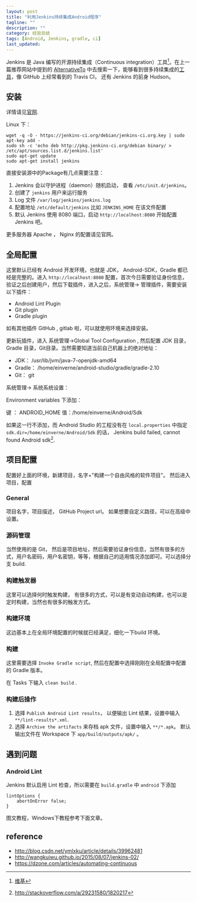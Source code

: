 ```yaml
---
layout: post
title: "利用Jenkins持续集成Android程序"
tagline: ""
description: ""
category: 经验总结
tags: [Android, Jenkins, gradle, ci]
last_updated: 
---
```


Jenkins 是 Java 编写的开源持续集成（Continuous integration）工具[^Jenkins]。在上一篇推荐网站中提到的 [AlternativeTo](/post/2016/04/alternativeto.html) 中去搜索一下，能够看到很多持续集成的[工具](http://alternativeto.net/software/jenkins/)，像 GitHub 上经常看到的 Travis CI， 还有 Jenkins 的前身 Hudson。

## 安装

详情请见[官网](https://wiki.jenkins-ci.org/display/JENKINS/Installing+Jenkins).

Linux 下：

    wget -q -O - https://jenkins-ci.org/debian/jenkins-ci.org.key | sudo apt-key add -
    sudo sh -c 'echo deb http://pkg.jenkins-ci.org/debian binary/ > /etc/apt/sources.list.d/jenkins.list'
    sudo apt-get update
    sudo apt-get install jenkins

直接安装源中的Package有几点需要注意：

1. Jenkins 会以守护进程（daemon）随机启动， 查看 `/etc/init.d/jenkins`。
2. 创建了 `jenkins` 用户来运行服务
3. Log 文件 `/var/log/jenkins/jenkins.log`
4. 配置地址 `/etc/default/jenkins` 比如 `JENKINS_HOME` 在该文件配置
5. 默认 Jenkins 使用 8080 端口，启动 `http://localhost:8080` 开始配置 Jenkins 吧。

更多服务器 Apache ， Nginx 的配置请见官网。

## 全局配置

这里默认已经有 Android 开发环境，也就是 JDK， Android-SDK，Gradle 都已经是完整的。进入 `http://localhost:8080` 配置，首次今日需要验证身份信息，验证之后创建用户，然后下载插件，进入之后，系统管理-> 管理插件，需要安装以下插件：

- Android Lint Plugin
- Git plugin
- Gradle plugin

如有其他插件 GitHub , gitlab 啦，可以就使用环境来选择安装。

更新玩插件，进入 系统管理->Global Tool Configuration , 然后配置 JDK 目录， Gradle 目录，Git目录。当然需要知道当前自己机器上的绝对地址：

- JDK： /usr/lib/jvm/java-7-openjdk-amd64
- Gradle： /home/einverne/android-studio/gradle/gradle-2.10
- Git： git

系统管理-> 系统系统设置：

Environment variables 下添加：

键 ： ANDROID_HOME    值：/home/einverne/Android/Sdk

如果这一行不添加，而 Android Studio 的工程没有在 `local.properties` 中指定 `sdk.dir=/home/einverne/Android/Sdk` 的话， Jenkins build failed, cannot found Android sdk[^1].

## 项目配置

配置好上面的环境，新建项目，名字+"构建一个自由风格的软件项目"。 然后进入项目，配置

### General

项目名字，项目描述， GitHub Project url。 如果想要自定义路径，可以在高级中设置。

### 源码管理

当然使用的是 Git， 然后是项目地址，然后需要验证身份信息，当然有很多的方式，用户名密码，用户名密钥，等等，根据自己的适用情况添加即可。可以选择分支 build.

### 构建触发器

这里可以选择何时触发构建， 有很多的方式，可以是有变动自动构建，也可以是定时构建，当然也有很多的触发方式。

### 构建环境

这边基本上在全局环境配置的时候就已经满足，细化一下build 环境。

### 构建

这里需要选择 `Invoke Gradle script`, 然后在配置中选择刚刚在全局配置中配置的 Gradle 版本。

在 Tasks 下输入 `clean build` .

### 构建后操作

1. 选择 `Publish Android Lint results`， 以便输出 Lint 结果，设置中输入 `**/lint-results*.xml`.
2. 选择 `Archive the artifacts` 来存档 apk 文件，设置中输入 `**/*.apk`。 默认输出文件在 Workspace 下 `app/build/outputs/apk/` 。

## 遇到问题

### Android Lint

Jenkins 默认启用 Lint 检查，所以需要在 `build.gradle` 中 `android` 下添加

    lintOptions {
        abortOnError false;
    }

图文教程，Windows下教程参考下面文章。

## reference

- <http://blog.csdn.net/ymlxku/article/details/39962481>
- <http://wangkuiwu.github.io/2015/08/07/jenkins-02/>
- <https://dzone.com/articles/automating-continuous>

[^Jenkins]: [维基](https://zh.wikipedia.org/wiki/Jenkins_(%E8%BD%AF%E4%BB%B6))
[^1]: <http://stackoverflow.com/a/29231580/1820217>
